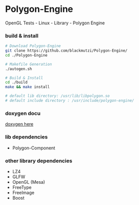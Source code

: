 # Polygon-Engine
OpenGL Tests - Linux - Library - Polygon Engine


### build & install 

```sh
# Download Polygon-Engine
git clone https://github.com/blackmutzi/Polygon-Engine/
cd ./Polygon-Engine

# Makefile Generation
./autogen.sh

# Build & Install
cd ./build
make && make install

# default lib directory: /usr/lib/libpolygon.so
# default include directory : /usr/include/polygon-engine/
```
### doxygen docu
[doxygen here](https://blackmutzi.github.io/Polygon-Engine/doxygen/html/index.html)

### lib dependencies

* Polygon-Component 

### other library dependencies

* LZ4
* GLFW
* OpenGL (Mesa)
* FreeType
* FreeImage
* Boost
